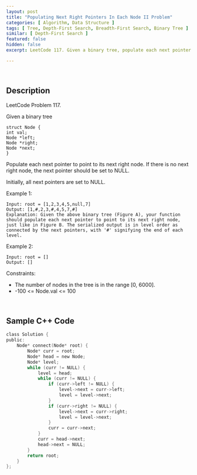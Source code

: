 ```yaml
---
layout: post
title: "Populating Next Right Pointers In Each Node II Problem"
categories: [ Algorithm, Data Structure ]
tags: [ Tree, Depth-First Search, Breadth-First Search, Binary Tree ]
similar: [ Depth-First Search ]
featured: false
hidden: false
excerpt: LeetCode 117. Given a binary tree, populate each next pointer to point to its next right node.

---
```


<br />

## Description

LeetCode Problem 117.

Given a binary tree
```
struct Node {
int val;
Node *left;
Node *right;
Node *next;
}
```

Populate each next pointer to point to its next right node. If there is no next right node, the next pointer should be set to NULL.

Initially, all next pointers are set to NULL.

Example 1: 
```
Input: root = [1,2,3,4,5,null,7]
Output: [1,#,2,3,#,4,5,7,#]
Explanation: Given the above binary tree (Figure A), your function should populate each next pointer to point to its next right node, just like in Figure B. The serialized output is in level order as connected by the next pointers, with '#' signifying the end of each level.
```

Example 2:
```
Input: root = []
Output: []
```

Constraints:
* The number of nodes in the tree is in the range [0, 6000].
* -100 <= Node.val <= 100

<br />

## Sample C++ Code


```c
class Solution {
public:
    Node* connect(Node* root) {
        Node* curr = root;
        Node* head = new Node;
        Node* level;
        while (curr != NULL) {
            level = head;
            while (curr != NULL) {
                if (curr->left != NULL) {
                    level->next = curr->left;
                    level = level->next;
                }
                if (curr->right != NULL) {
                    level->next = curr->right;
                    level = level->next;
                }
                curr = curr->next;
            }
            curr = head->next;
            head->next = NULL;
        }
        return root;
    }
};
```


